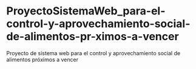 # ProyectoSistemaWeb_para-el-control-y-aprovechamiento-social-de-alimentos-pr-ximos-a-vencer
Proyecto de sistema web para el control y aprovechamiento social de alimentos próximos a vencer
